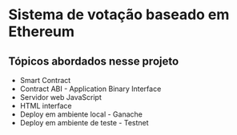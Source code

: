 # Sistema de votação baseado em Ethereum

## Tópicos abordados nesse projeto

* Smart Contract
* Contract ABI - Application Binary Interface
* Servidor web JavaScript
* HTML interface
* Deploy em ambiente local - Ganache
* Deploy em ambiente de teste - Testnet
